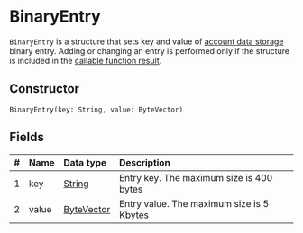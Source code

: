 # BinaryEntry

`BinaryEntry` is a structure that sets key and value of [account data storage](/en/blockchain/account/account-data-storage) binary entry. Adding or changing an entry is performed only if the structure is included in the [callable function result](/en/ride/functions/callable-function#invocation-result).

## Constructor

```ride
BinaryEntry(key: String, value: ByteVector)
```

## Fields

|   #   | Name | Data type | Description |
| :--- | :--- | :--- | :--- |
| 1 | key | [String](/en/ride/data-types/string) | Entry key. The maximum size is 400 bytes |
| 2 | value| [ByteVector](/en/ride/data-types/byte-vector) | Entry value. The maximum size is 5 Kbytes |
